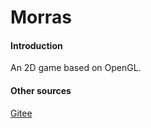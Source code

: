 # Morras

#### Introduction
An 2D game based on OpenGL.

#### Other sources
[Gitee](https://gitee.com/miorha/morras)
